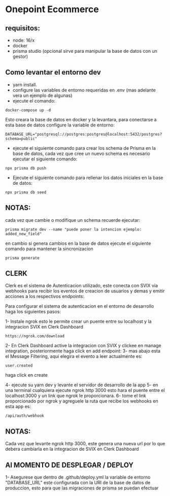 # Onepoint Ecommerce

## requisitos:

- node: 16/x
- docker
- prisma studio (opcional sirve para manipular la base de datos con un gestor)

## Como levantar el entorno dev

- yarn install.
- configure las variables de entorno requeridas en .env (mas adelante vera un ejemplo de algunas)
- ejecute el comando:

```
docker-compose up -d
```

Esto creara la base de datos en docker y la levantara,
para conectarse a esta base de datos configure la variable de entorno:

```
DATABASE_URL="postgresql://postgres:postgres@localhost:5432/postgres?schema=public"
```

- ejecute el siguiente comando para crear los schema de Prisma en la base de datos, cada vez que cree un nuevo
  schema es necesario ejecutar el siguiente comando:

```
npx prisma db push
```

- Ejecute el siguiente comando para rellenar los datos iniciales en la base de datos:

```
npx prisma db seed
```

## NOTAS:

cada vez que cambie o modifique un schema recuerde ejecutar:

```
prisma migrate dev --name "puede poner la intencion ejemplo: added_new_field"
```

en cambio si genera cambios en la base de datos ejecute el siguiente comando para mantener la sincronizacion

```
prisma generate
```

## CLERK

Clerk es el sistema de Autenticacion utilizado, este conecta con SVIX via webhooks para recibir
los eventos de creacion de usuarios y demas y emitir acciones a los respectivos endpoints:

Para configurar el sistema de autenticacion en el entorno de desarrollo haga los siguientes pasos:

1- Instale ngrok esto le permite crear un puente entre su localhost y la integracion SVIX en Clerk Dashboard

```
https://ngrok.com/download

```

2- En Clerk Dashboard active la integracion con SVIX y clickee en manage integration, posteriormente haga click en add endpoint:
3- mas abajo esta el Message Filtering, aqui elegira el evento a leer actualmente es:

```
user.created
```

haga click en create

4- ejecute su yarn dev y levante el servidor de desarrollo de la app
5- en una terminal cualquiera ejecute ngrok http 3000 esto hara el puente entre el localhost:3000 y
un link que ngrok le proporcionara.
6- tome el link proporcionado por ngrok y agreguele la ruta que recibe los webhooks en esta app es:

```
/api/auth/webhook
```

## NOTAS:

Cada vez que levante ngrok http 3000, este genera una nueva url por lo que debera cambiarla en la
integracion de SVIX en Clerk Dashboard


## Al MOMENTO DE DESPLEGAR / DEPLOY
1- Asegurese que dentro de .github/deploy.yml la variable de entorno "DATABASE_URL" este configurada con la URI de
la base de datos de produccion, esto para que las migraciones de prisma se puedan efectuar
